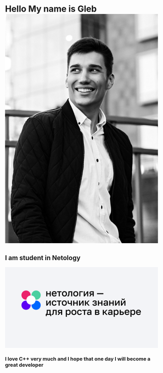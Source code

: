 # Hello My name is Gleb ![](N15CrawqP7w.jpg)
## I am student in Netology
[![](netology_share.png)](https://netology.ru)

### I love C++ very much and I hope that one day I will become a great developer
